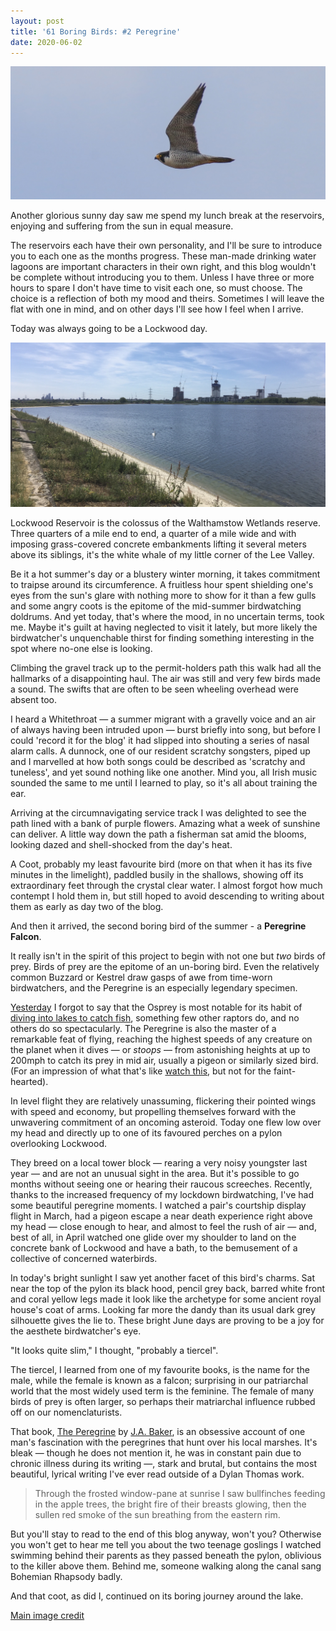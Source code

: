 ```yaml
---
layout: post
title: '61 Boring Birds: #2 Peregrine'
date: 2020-06-02
---
```

![image](/assets/img/peregrine.png)

Another glorious sunny day saw me spend my lunch break at the reservoirs, enjoying and suffering from the sun in equal measure.

The reservoirs each have their own personality, and I'll be sure to introduce you to each one as the months progress. These man-made drinking water lagoons are important characters in their own right, and this blog wouldn't be complete without introducing you to them. Unless I have three or more hours to spare I don't have time to visit each one, so must choose. The choice is a reflection of both my mood and theirs. Sometimes I will leave the flat with one in mind, and on other days I'll see how I feel when I arrive.

Today was always going to be a Lockwood day.

![image](/assets/img/lockwood.jpg)

Lockwood Reservoir is the colossus of the Walthamstow Wetlands reserve. Three quarters of a mile end to end, a quarter of a mile wide and with imposing grass-covered concrete embankments lifting it several meters above its siblings, it's the white whale of my little corner of the Lee Valley. 

Be it a hot summer's day or a blustery winter morning, it takes commitment to traipse around its circumference. A fruitless hour spent shielding one's eyes from the sun's glare with nothing more to show for it than a few gulls and some angry coots is the epitome of the mid-summer birdwatching doldrums. And yet today, that's where the mood, in no uncertain terms, took me. Maybe it's guilt at having neglected to visit it lately, but more likely the birdwatcher's unquenchable thirst for finding something interesting in the spot where no-one else is looking.

Climbing the gravel track up to the permit-holders path this walk had all the hallmarks of a disappointing haul. The air was still and very few birds made a sound. The swifts that are often to be seen wheeling overhead were absent too.

I heard a Whitethroat &mdash; a summer migrant with a gravelly voice and an air of always having been intruded upon &mdash; burst briefly into song, but before I could 'record it for the blog' it had slipped into shouting a series of nasal alarm calls. A dunnock, one of our resident scratchy songsters, piped up and I marvelled at how both songs could be described as 'scratchy and tuneless', and yet sound nothing like one another. Mind you, all Irish music sounded the same to me until I learned to play, so it's all about training the ear.

Arriving at the circumnavigating service track I was delighted to see the path lined with a bank of purple flowers. Amazing what a week of sunshine can deliver. A little way down the path a fisherman sat amid the blooms, looking dazed and shell-shocked from the day's heat.

A Coot, probably my least favourite bird (more on that when it has its five minutes in the limelight), paddled busily in the shallows, showing off its extraordinary feet through the crystal clear water. I almost forgot how much contempt I hold them in, but still hoped to avoid descending to writing about them as early as day two of the blog.

And then it arrived, the second boring bird of the summer - a **Peregrine Falcon**.

It really isn't in the spirit of this project to begin with not one but _two_ birds of prey. Birds of prey are the epitome of an un-boring bird. Even the relatively common Buzzard or Kestrel draw gasps of awe from time-worn birdwatchers, and the Peregrine is an especially legendary specimen.

[Yesterday](/2020/06/01/osprey) I forgot to say that the Osprey is most notable for its habit of [diving into lakes to catch fish](https://www.youtube.com/watch?v=428L7cR4AMU), something few other raptors do, and no others do so spectacularly. The Peregrine is also the master of a remarkable feat of flying, reaching the highest speeds of any creature on the planet when it dives &mdash; or _stoops_ &mdash; from astonishing heights at up to 200mph to catch its prey in mid air, usually a pigeon or similarly sized bird. (For an impression of what that's like [watch this](https://www.reddit.com/r/natureismetal/comments/65vuot/peregrine_falcon_breaks_the_neck_of_a_mallard/), but not for the faint-hearted).

In level flight they are relatively unassuming, flickering their pointed wings with speed and economy, but propelling themselves forward with the unwavering commitment of an oncoming asteroid. Today one flew low over my head and directly up to one of its favoured perches on a pylon overlooking Lockwood. 

They breed on a local tower block &mdash; rearing a very noisy youngster last year &mdash; and are not an unusual sight in the area. But it's possible to go months without seeing one or hearing their raucous screeches. Recently, thanks to the increased frequency of my lockdown birdwatching, I've had some beautiful peregrine moments. I watched a pair's courtship display flight in March, had a pigeon escape a near death experience right above my head &mdash; close enough to hear, and almost to feel the rush of air &mdash; and, best of all, in April watched one glide over my shoulder to land on the concrete bank of Lockwood and have a bath, to the bemusement of a collective of concerned waterbirds.

In today's bright sunlight I saw yet another facet of this bird's charms. Sat near the top of the pylon its black hood, pencil grey back, barred white front and coral yellow legs made it look like the archetype for some ancient royal house's coat of arms. Looking far more the dandy than its usual dark grey silhouette gives the lie to. These bright June days are proving to be a joy for the aesthete birdwatcher's eye. 

"It looks quite slim," I thought, "probably a tiercel".

The tiercel, I learned from one of my favourite books, is the name for the male, while the female is known as a falcon; surprising in our patriarchal world that the most widely used term is the feminine. The female of many birds of prey is often larger, so perhaps their matriarchal influence rubbed off on our nomenclaturists.

That book, [The Peregrine](https://wordery.com/the-peregrine-50th-anniversary-edition-j-a-baker-9780008216214) by [J.A. Baker](https://www.irishtimes.com/culture/books/the-secret-life-behind-the-writer-of-england-s-greatest-cult-book-1.3333957), is an obsessive account of one man's fascination with the peregrines that hunt over his local marshes. It's bleak &mdash; though he does not mention it, he was in constant pain due to chronic illness during its writing &mdash;, stark and brutal, but contains the most beautiful, lyrical writing I've ever read outside of a Dylan Thomas work.

> Through the frosted window-pane at sunrise I saw bullfinches feeding in the apple trees, the bright fire of their breasts glowing, then the sullen red smoke of the sun breathing from the eastern rim.

But you'll stay to read to the end of this blog anyway, won't you? Otherwise you won't get to hear me tell you about the two teenage goslings I watched swimming behind their parents as they passed beneath the pylon, oblivious to the killer above them. Behind me, someone walking along the canal sang Bohemian Rhapsody badly. 

And that coot, as did I, continued on its boring journey around the lake.

[Main image credit](https://commons.wikimedia.org/wiki/File:Peregrine_Falcon_(Falco_peregrinus)_(39637662561).jpg)
